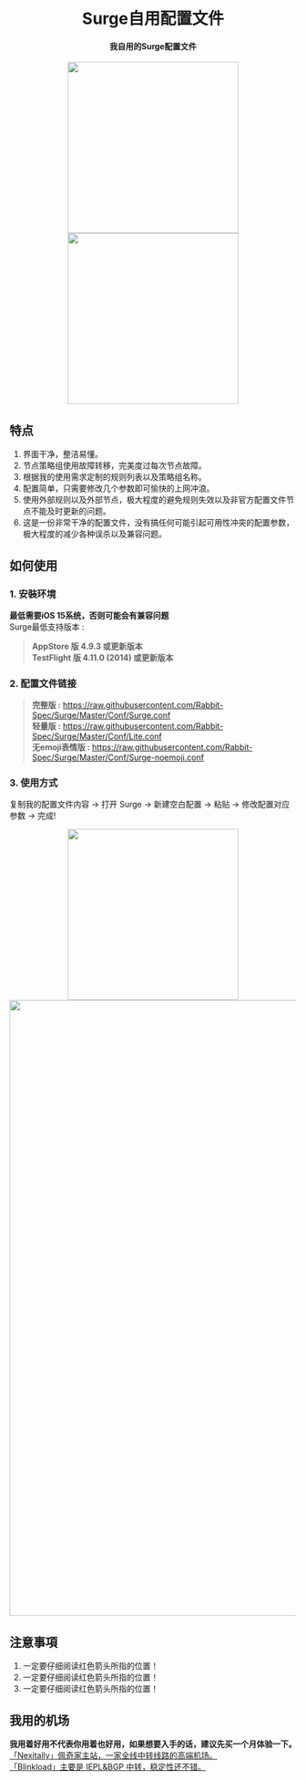 <h1 align="center">Surge自用配置文件</h1>

<h4 align="center">我自用的Surge配置文件 </h4>

<p align="center">
<img src="https://raw.githubusercontent.com/Rabbit-Spec/Surge/Master/Conf/img/1.jpg" width="300"></img>
<img src="https://raw.githubusercontent.com/Rabbit-Spec/Surge/Master/Conf/img/2.jpg" width="300"></img>
</p>

## 特点
1. 界面干净，整洁易懂。
2. 节点策略组使用故障转移，完美度过每次节点故障。
3. 根据我的使用需求定制的规则列表以及策略组名称。
4. 配置简单，只需要修改几个参数即可愉快的上网冲浪。
5. 使用外部规则以及外部节点，极大程度的避免规则失效以及非官方配置文件节点不能及时更新的问题。
6. 这是一份非常干净的配置文件，没有搞任何可能引起可用性冲突的配置参数，极大程度的减少各种误杀以及兼容问题。

## 如何使用
### 1. 安裝环境
**最低需要iOS 15系统，否则可能会有兼容问题**<br>
Surge最低支持版本 :<br>
>**AppStore 版 4.9.3 或更新版本**<br>
>**TestFlight 版 4.11.0 (2014) 或更新版本**
### 2. 配置文件链接
> **完整版 :** https://raw.githubusercontent.com/Rabbit-Spec/Surge/Master/Conf/Surge.conf<br>
> **轻量版 :** https://raw.githubusercontent.com/Rabbit-Spec/Surge/Master/Conf/Lite.conf<br>
> **无emoji表情版 :** https://raw.githubusercontent.com/Rabbit-Spec/Surge/Master/Conf/Surge-noemoji.conf<br>
### 3. 使用方式
复制我的配置文件内容 -> 打开 Surge -> 新建空白配置 -> 粘贴 -> 修改配置对应参数 -> 完成!

<p align="center">
<img src="https://raw.githubusercontent.com/Rabbit-Spec/Surge/Master/Conf/img/3.jpg" width="300"></img>
<img src="https://raw.githubusercontent.com/Rabbit-Spec/Surge/Master/Conf/img/4.jpg" width="1080"></img>
</p>

## 注意事項
1. 一定要仔细阅读红色箭头所指的位置！
2. 一定要仔细阅读红色箭头所指的位置！
3. 一定要仔细阅读红色箭头所指的位置！

## 我用的机场
**我用着好用不代表你用着也好用，如果想要入手的话，建议先买一个月体验一下。**<br>
[「Nexitally」佩奇家主站，一家全线中转线路的高端机场。](https://naixii.com/signupbyemail.aspx?MemberCode=0b532ff85dda43e595fb1ae17843ae6d20211110231626) <br>
[「Blinkload」主要是 IEPL&BGP 中转，稳定性还不错。](https://blinkload.to/aff/CLnL) <br>
